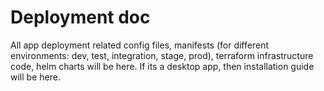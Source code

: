 # Deployment doc

All app deployment related config files, manifests (for different environments: dev, test, integration, stage, prod), terraform infrastructure code, helm charts will be here. If its a desktop app, then installation guide will be here.